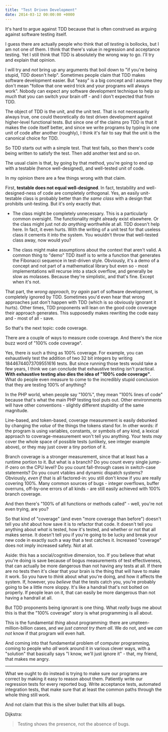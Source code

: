 ```yaml
---
title: "Test Driven Development"
date: 2014-03-12 00:00:00 +0000
---
```

It's hard to argue against TDD because that is often construed as arguing
against software testing itself.

I guess there are actually people who think that *all testing* is bollocks, but
I am not one of them. I think that there's value in regression and acceptance
testing. Yet I still think that TDD is absolutely the wrong way to go. I'll
try and explain that opinion.

I will try and *not* bring up any arguments that boil down to "if you're being
stupid, TDD doesn't help". Sometimes people claim that TDD makes software
development easier. But "easy" is a big concept and I assume they don't mean
"follow that one weird trick and your programs will always work". Nobody can
expect any software development technique to help *so much* that you can switch
your brain off - and I don't expected that from TDD.

The object of TDD is the unit, and the unit test. That is not necessarily
always true, one could theoretically do test driven development against
higher-level functional tests. But since one of the claims pro TDD is that it
makes the code itself better, and since we write programs by typing in one unit
of code after another (roughly), I think it's fair to say that the unit is the
canonical choice for TDD.

So TDD starts out with a simple test. That test fails, so then there's code
being written to satisfy the test. Then add another test and so on.

The usual claim is that, by going by that method, you're going to end up with a
testable (hence well-designed), and well-tested unit of code.

In my opinion there are a few things wrong with that claim.

First, **testable does not equal well-designed**. In fact, testability and
well-designed-ness of code are completely orthogonal. Yes, an easily
unit-testable class is probably better than *the same class* with a design that
prohibits unit-testing. But it's only exactly that.

* The class might be completely unnecessary. This is a particularly common
oversight. The functionality might already exist elsewhere. Or the class might just
not *do anything* worthwhile at all. TDD doesn't help here. In fact, it even
hurts. With the writing of a unit test for that useless class it cements it
into the system. You wouldn't throw that well-tested class away, now
would you?

* The class might make assumptions about the context that aren't valid.
A common thing to "demo" TDD  itself is to write a function that generates the
Fibonacci sequence in test-driven style. Obviously, it's a demo of a concept
and not part of a mathematical library but even so - most implementations will
recurse into a stack overflow, and generally be slow as molasses. Because
they're simplistic, and that's fine. Except when it's not.

That part, the *wrong approach, try again* part of software development, is
completely ignored by TDD. Sometimes you'd even hear that wrong approaches just
don't happen with TDD (which is so obviously ignorant it hurts). Other times,
TDD proponents will lean on the good code coverage their approach generates.
This supposedly makes rewriting the code easy and - most of all - save.

So that's the next topic: code coverage.

There are a couple of ways to measure code coverage. And there's the nice
buzz word of "100% code coverage".

Yes, there *is* such a thing as 100% coverage. For example, you can exhaustively
test the addition of two 32 bit integers by writing 18446744073709551616 tests.
But since running those tests would take a few years, I think we can conclude
that exhaustive testing isn't practical. **With exhaustive testing also dies the
idea of "100% code coverage"**. What do people even measure to come to the
incredibly stupid conclusion that they are testing 100% of anything?

In the PHP world, when people say "100%", they mean
"100% lines of code" because that's what the main PHP testing tool puts out.
Other environments will have other conventions - slightly different stupidity
of the same magnitude.

Line-based, and token-based, coverage measurement is easily debunked by
changing the *value* of the things the tokens stand for. In other words:
if the program is using variables, constants, or symbols of any kind, a lexical
approach to coverage-measurement won't tell you anything. Your tests *may* cover
the whole space of possible tests (unlikely, see integer example above), or
they may just cover a tiny portion of it.

Branch coverage is a stronger measurement, since that at least has a runtime
portion to it. But what is a branch? Do you count every single jump-if-zero on
the CPU level? Do you count fall-through cases in switch-case statements? Do
you count vtables and dynamic dispatch systems? Obviously, *even if* that is
all factored-in: you still don't know if you are really covering 100%. Many
common sources of bugs - integer overflows, buffer overruns, off-by-one errors
of all kinds - are still easily achieved with 100% branch coverage.

And then there's "100% of all functions or methods called" - well, you're not
even trying, are you?

So that kind of "coverage" (and even "more coverage than before") doesn't tell
you *shit* about how save it is to refactor that code. It doesn't tell you
anything about *what* is tested, how it's tested, and whether or not that all
makes sense. It doesn't tell you if you're going to be lucky and break your new
code in exactly such a way that a test catches it. Increased "coverage" does
not imply increased safety. Not at all.

Aside: this has a social/cognitive dimension, too. If you believe that what
you're doing is save because of bogus measurements of test effectiveness, that
can actually be more dangerous than not having any tests at all. If there are
no tests then it's clear that your brain is the thing that will have to make it
work. So you have to *think* about what you're doing, and how it affects the
system. If, however, you *believe* that the tests catch you, you're probably
going to be a little more sloppy. It's like a handrail that's not bolted on
properly. If people lean on it, that can easily be more dangerous than not
having a handrail at all.

But TDD proponents being ignorant is one thing. What *really* bugs me about
this is that the "100% coverage" story is what programming is all about.

This is the fundamental *thing* about programming: there are
umpteen-million-billion cases, and *we just cannot try them all*. We do not,
and we *can not* know if that program will even halt.

And coming into that fundamental problem of computer programming, coming to
people who *all* work around it in various clever ways, with a "solution" that
basically says "I know, we'll just ignore it" - that, my friend, that makes
me angry.

---

What we ought to do instead is trying to make sure our programs are correct by
making it easy to reason about them. Patiently write our regression tests for
every reported bug. Write acceptance tests, automated integration tests, that
make sure that at least the common paths through the whole thing still work.

And not claim that this is the silver bullet that kills all bugs.

Dijkstra:

> Testing shows the presence, not the absence of bugs.
